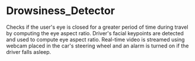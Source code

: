 # Drowsiness_Detector

Checks if the user's eye is closed for a greater period of time during travel by computing the eye aspect ratio. Driver's facial keypoints are detected and used to compute eye aspect ratio. Real-time video is streamed using webcam placed in the car's steering wheel and an alarm is turned on if the driver falls asleep.

